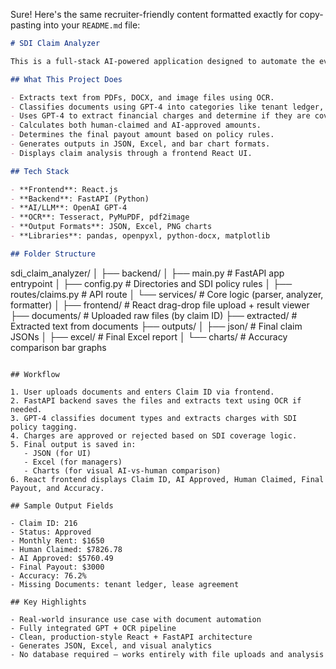 Sure! Here's the same recruiter-friendly content formatted exactly for copy-pasting into your `README.md` file:

```markdown
# SDI Claim Analyzer

This is a full-stack AI-powered application designed to automate the evaluation of Security Deposit Insurance (SDI) claims. It extracts content from uploaded documents, applies SDI policy rules, evaluates charges, and generates a comprehensive Excel summary with payout decisions.

## What This Project Does

- Extracts text from PDFs, DOCX, and image files using OCR.
- Classifies documents using GPT-4 into categories like tenant ledger, lease agreement, etc.
- Uses GPT-4 to extract financial charges and determine if they are covered by SDI policy.
- Calculates both human-claimed and AI-approved amounts.
- Determines the final payout amount based on policy rules.
- Generates outputs in JSON, Excel, and bar chart formats.
- Displays claim analysis through a frontend React UI.

## Tech Stack

- **Frontend**: React.js
- **Backend**: FastAPI (Python)
- **AI/LLM**: OpenAI GPT-4
- **OCR**: Tesseract, PyMuPDF, pdf2image
- **Output Formats**: JSON, Excel, PNG charts
- **Libraries**: pandas, openpyxl, python-docx, matplotlib

## Folder Structure

```
sdi_claim_analyzer/
│
├── backend/
│   ├── main.py                # FastAPI app entrypoint
│   ├── config.py              # Directories and SDI policy rules
│   ├── routes/claims.py       # API route
│   └── services/              # Core logic (parser, analyzer, formatter)
│
├── frontend/                  # React drag-drop file upload + result viewer
├── documents/                 # Uploaded raw files (by claim ID)
├── extracted/                 # Extracted text from documents
├── outputs/
│   ├── json/                  # Final claim JSONs
│   ├── excel/                 # Final Excel report
│   └── charts/                # Accuracy comparison bar graphs
```

## Workflow

1. User uploads documents and enters Claim ID via frontend.
2. FastAPI backend saves the files and extracts text using OCR if needed.
3. GPT-4 classifies document types and extracts charges with SDI policy tagging.
4. Charges are approved or rejected based on SDI coverage logic.
5. Final output is saved in:
   - JSON (for UI)
   - Excel (for managers)
   - Charts (for visual AI-vs-human comparison)
6. React frontend displays Claim ID, AI Approved, Human Claimed, Final Payout, and Accuracy.

## Sample Output Fields

- Claim ID: 216  
- Status: Approved  
- Monthly Rent: $1650  
- Human Claimed: $7826.78  
- AI Approved: $5760.49  
- Final Payout: $3000  
- Accuracy: 76.2%  
- Missing Documents: tenant ledger, lease agreement  

## Key Highlights

- Real-world insurance use case with document automation
- Fully integrated GPT + OCR pipeline
- Clean, production-style React + FastAPI architecture
- Generates JSON, Excel, and visual analytics
- No database required – works entirely with file uploads and analysis


```


